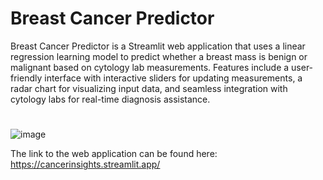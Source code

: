 <h1>Breast Cancer Predictor</h1>

Breast Cancer Predictor is a Streamlit web application that uses a linear regression learning model to predict whether a breast mass is benign or malignant based on cytology lab measurements. 
Features include a user-friendly interface with interactive sliders for updating measurements, a radar chart for visualizing input data, and seamless integration with cytology labs for real-time diagnosis assistance.
 
#

![image](https://github.com/thewillydoo/Cancer-Prediction-Web-App/assets/48814533/9f85ece8-4840-49b1-9bad-fdbcd18ebc0d)

The link to the web application can be found here: 
https://cancerinsights.streamlit.app/
